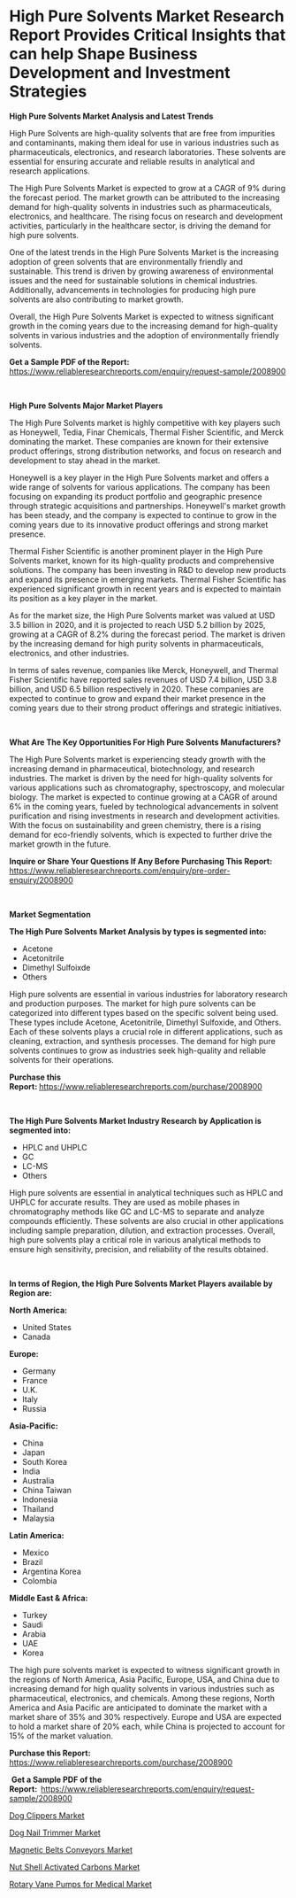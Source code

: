 <p><h1>High Pure Solvents Market Research Report Provides Critical Insights that can help Shape Business Development and Investment Strategies</h1></p><p><strong>High Pure Solvents Market Analysis and Latest Trends</strong></p>
<p><p>High Pure Solvents are high-quality solvents that are free from impurities and contaminants, making them ideal for use in various industries such as pharmaceuticals, electronics, and research laboratories. These solvents are essential for ensuring accurate and reliable results in analytical and research applications.</p><p>The High Pure Solvents Market is expected to grow at a CAGR of 9% during the forecast period. The market growth can be attributed to the increasing demand for high-quality solvents in industries such as pharmaceuticals, electronics, and healthcare. The rising focus on research and development activities, particularly in the healthcare sector, is driving the demand for high pure solvents.</p><p>One of the latest trends in the High Pure Solvents Market is the increasing adoption of green solvents that are environmentally friendly and sustainable. This trend is driven by growing awareness of environmental issues and the need for sustainable solutions in chemical industries. Additionally, advancements in technologies for producing high pure solvents are also contributing to market growth.</p><p>Overall, the High Pure Solvents Market is expected to witness significant growth in the coming years due to the increasing demand for high-quality solvents in various industries and the adoption of environmentally friendly solvents.</p></p>
<p><strong>Get a Sample PDF of the Report:&nbsp;</strong> <a href="https://www.reliableresearchreports.com/enquiry/request-sample/2008900">https://www.reliableresearchreports.com/enquiry/request-sample/2008900</a></p>
<p>&nbsp;</p>
<p><strong>High Pure Solvents Major Market Players</strong></p>
<p><p>The High Pure Solvents market is highly competitive with key players such as Honeywell, Tedia, Finar Chemicals, Thermal Fisher Scientific, and Merck dominating the market. These companies are known for their extensive product offerings, strong distribution networks, and focus on research and development to stay ahead in the market.</p><p>Honeywell is a key player in the High Pure Solvents market and offers a wide range of solvents for various applications. The company has been focusing on expanding its product portfolio and geographic presence through strategic acquisitions and partnerships. Honeywell's market growth has been steady, and the company is expected to continue to grow in the coming years due to its innovative product offerings and strong market presence.</p><p>Thermal Fisher Scientific is another prominent player in the High Pure Solvents market, known for its high-quality products and comprehensive solutions. The company has been investing in R&D to develop new products and expand its presence in emerging markets. Thermal Fisher Scientific has experienced significant growth in recent years and is expected to maintain its position as a key player in the market.</p><p>As for the market size, the High Pure Solvents market was valued at USD 3.5 billion in 2020, and it is projected to reach USD 5.2 billion by 2025, growing at a CAGR of 8.2% during the forecast period. The market is driven by the increasing demand for high purity solvents in pharmaceuticals, electronics, and other industries.</p><p>In terms of sales revenue, companies like Merck, Honeywell, and Thermal Fisher Scientific have reported sales revenues of USD 7.4 billion, USD 3.8 billion, and USD 6.5 billion respectively in 2020. These companies are expected to continue to grow and expand their market presence in the coming years due to their strong product offerings and strategic initiatives.</p></p>
<p>&nbsp;</p>
<p><strong>What Are The Key Opportunities For High Pure Solvents Manufacturers?</strong></p>
<p><p>The High Pure Solvents market is experiencing steady growth with the increasing demand in pharmaceutical, biotechnology, and research industries. The market is driven by the need for high-quality solvents for various applications such as chromatography, spectroscopy, and molecular biology. The market is expected to continue growing at a CAGR of around 6% in the coming years, fueled by technological advancements in solvent purification and rising investments in research and development activities. With the focus on sustainability and green chemistry, there is a rising demand for eco-friendly solvents, which is expected to further drive the market growth in the future.</p></p>
<p><strong>Inquire or Share Your Questions If Any Before Purchasing This Report:</strong> <a href="https://www.reliableresearchreports.com/enquiry/pre-order-enquiry/2008900">https://www.reliableresearchreports.com/enquiry/pre-order-enquiry/2008900</a></p>
<p>&nbsp;</p>
<p><strong>Market Segmentation</strong></p>
<p><strong>The High Pure Solvents Market Analysis by types is segmented into:</strong></p>
<p><ul><li>Acetone</li><li>Acetonitrile</li><li>Dimethyl Sulfoixde</li><li>Others</li></ul></p>
<p><p>High pure solvents are essential in various industries for laboratory research and production purposes. The market for high pure solvents can be categorized into different types based on the specific solvent being used. These types include Acetone, Acetonitrile, Dimethyl Sulfoxide, and Others. Each of these solvents plays a crucial role in different applications, such as cleaning, extraction, and synthesis processes. The demand for high pure solvents continues to grow as industries seek high-quality and reliable solvents for their operations.</p></p>
<p><strong>Purchase this Report:&nbsp;</strong><a href="https://www.reliableresearchreports.com/purchase/2008900">https://www.reliableresearchreports.com/purchase/2008900</a></p>
<p>&nbsp;</p>
<p><strong>The High Pure Solvents Market Industry Research by Application is segmented into:</strong></p>
<p><ul><li>HPLC and UHPLC</li><li>GC</li><li>LC-MS</li><li>Others</li></ul></p>
<p><p>High pure solvents are essential in analytical techniques such as HPLC and UHPLC for accurate results. They are used as mobile phases in chromatography methods like GC and LC-MS to separate and analyze compounds efficiently. These solvents are also crucial in other applications including sample preparation, dilution, and extraction processes. Overall, high pure solvents play a critical role in various analytical methods to ensure high sensitivity, precision, and reliability of the results obtained.</p></p>
<p>&nbsp;</p>
<p><strong>In terms of Region, the High Pure Solvents Market Players available by Region are:</strong></p>
<p>
    <p> <strong> North America: </strong>
        <ul>
            <li>United States</li>
            <li>Canada</li>
        </ul>
        </p> 
    <p> <strong> Europe: </strong>
        <ul>
            <li>Germany</li>
            <li>France</li>
            <li>U.K.</li>
            <li>Italy</li>
            <li>Russia</li>
        </ul>
        </p> 
    <p> <strong> Asia-Pacific: </strong>
        <ul>
            <li>China</li>
            <li>Japan</li>
            <li>South Korea</li>
            <li>India</li>
            <li>Australia</li>
            <li>China Taiwan</li>
            <li>Indonesia</li>
            <li>Thailand</li>
            <li>Malaysia</li>
        </ul>
        </p> 
    <p> <strong> Latin America: </strong>
        <ul>
            <li>Mexico</li>
            <li>Brazil</li>
            <li>Argentina Korea</li>
            <li>Colombia</li>
        </ul>
        </p> 
    <p> <strong> Middle East & Africa: </strong>
        <ul>
            <li>Turkey</li>
            <li>Saudi</li>
            <li>Arabia</li>
            <li>UAE</li>
            <li>Korea</li>
        </ul>
    </p>
    </p>
<p><p>The high pure solvents market is expected to witness significant growth in the regions of North America, Asia Pacific, Europe, USA, and China due to increasing demand for high quality solvents in various industries such as pharmaceutical, electronics, and chemicals. Among these regions, North America and Asia Pacific are anticipated to dominate the market with a market share of 35% and 30% respectively. Europe and USA are expected to hold a market share of 20% each, while China is projected to account for 15% of the market valuation.</p></p>
<p><strong>Purchase this Report: </strong><a href="https://www.reliableresearchreports.com/purchase/2008900">https://www.reliableresearchreports.com/purchase/2008900</a></p>
<p>&nbsp;<strong>Get a Sample PDF of the Report:&nbsp;&nbsp;</strong><a href="https://www.reliableresearchreports.com/enquiry/request-sample/2008900">https://www.reliableresearchreports.com/enquiry/request-sample/2008900</a></p>
<p><strong></strong></p>
<p><p><a href="https://view.publitas.com/reportprime-1/dog-clippers-market-size-growth-outlook-from-2024-to-2031-projecting-at-markets-trends-analysis-by-application-regional-outlook-and-revenue/">Dog Clippers Market</a></p><p><a href="https://view.publitas.com/reportprime-1/dog-nail-trimmer-market-research-report-provides-critical-insights-that-can-help-shape-business-development-and-investment-strategies/">Dog Nail Trimmer Market</a></p><p><a href="https://github.com/nicholepatriciadoylenwnrjr0/Market-Research-Report-List-1/blob/main/magnetic-belts-conveyors-market.md">Magnetic Belts Conveyors Market</a></p><p><a href="https://spotless-saver-8fd.notion.site/Nut-Shell-Activated-Carbons-Market-Size-2024-2031-Global-Industrial-Analysis-Key-Geographical-Reg-e3bb17015699482f83dc115da0b43c47">Nut Shell Activated Carbons Market</a></p><p><a href="https://gentle-editor-9db.notion.site/Decoding-the-Rotary-Vane-Pumps-for-Medical-Market-A-Deep-Dive-into-the-Latest-Market-Trends-Market-29eeeb628eea43ba9425f0d8cae488dc">Rotary Vane Pumps for Medical Market</a></p></p>